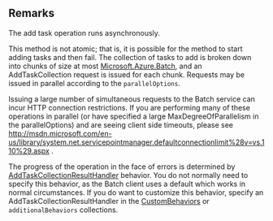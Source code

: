 ## Remarks  
 The add task operation runs asynchronously.  
  
 This method is not atomic; that is, it is possible for the method to start adding tasks and             then fail. The collection of tasks to add is broken down into chunks of size at most [Microsoft.Azure.Batch](assetId:///N:Microsoft.Azure.Batch?qualifyHint=False&autoUpgrade=True),             and an AddTaskCollection request is issued for each chunk.  Requests may be issued in parallel according to             the `parallelOptions`.  
  
 Issuing a large number of simultaneous requests to the Batch service can incur HTTP connection restrictions.             If you are performing many of these operations in parallel (or have specified a large MaxDegreeOfParallelism in             the parallelOptions) and are seeing client side timeouts, please see              http://msdn.microsoft.com/en-us/library/system.net.servicepointmanager.defaultconnectionlimit%28v=vs.110%29.aspx .  
  
 The progress of the operation in the face of errors is determined by [AddTaskCollectionResultHandler](assetId:///T:Microsoft.Azure.Batch.AddTaskCollectionResultHandler?qualifyHint=False&autoUpgrade=True) behavior.             You do not normally need to specify this behavior, as the Batch client uses a default which works in normal circumstances.             If you do want to customize this behavior, specify an AddTaskCollectionResultHandler in the [CustomBehaviors](assetId:///P:Microsoft.Azure.Batch.CloudJob.CustomBehaviors?qualifyHint=False&autoUpgrade=True) or `additionalBehaviors` collections.